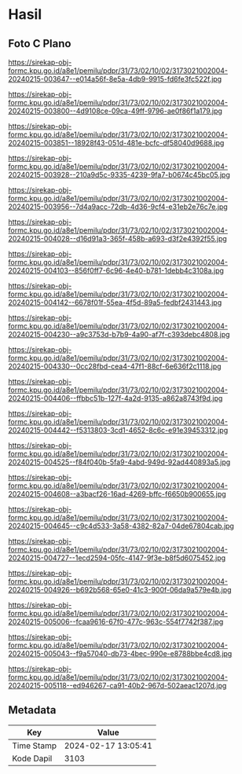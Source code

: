 # Hasil

## Foto C Plano

https://sirekap-obj-formc.kpu.go.id/a8e1/pemilu/pdpr/31/73/02/10/02/3173021002004-20240215-003647--e014a56f-8e5a-4db9-9915-fd6fe3fc522f.jpg

https://sirekap-obj-formc.kpu.go.id/a8e1/pemilu/pdpr/31/73/02/10/02/3173021002004-20240215-003800--4d9108ce-09ca-49ff-9796-ae0f86f1a179.jpg

https://sirekap-obj-formc.kpu.go.id/a8e1/pemilu/pdpr/31/73/02/10/02/3173021002004-20240215-003851--18928f43-051d-481e-bcfc-df58040d9688.jpg

https://sirekap-obj-formc.kpu.go.id/a8e1/pemilu/pdpr/31/73/02/10/02/3173021002004-20240215-003928--210a9d5c-9335-4239-9fa7-b0674c45bc05.jpg

https://sirekap-obj-formc.kpu.go.id/a8e1/pemilu/pdpr/31/73/02/10/02/3173021002004-20240215-003956--7d4a9acc-72db-4d36-9cf4-e31eb2e76c7e.jpg

https://sirekap-obj-formc.kpu.go.id/a8e1/pemilu/pdpr/31/73/02/10/02/3173021002004-20240215-004028--d16d91a3-365f-458b-a693-d3f2e4392f55.jpg

https://sirekap-obj-formc.kpu.go.id/a8e1/pemilu/pdpr/31/73/02/10/02/3173021002004-20240215-004103--856f0ff7-6c96-4e40-b781-1debb4c3108a.jpg

https://sirekap-obj-formc.kpu.go.id/a8e1/pemilu/pdpr/31/73/02/10/02/3173021002004-20240215-004142--6678f01f-55ea-4f5d-89a5-fedbf2431443.jpg

https://sirekap-obj-formc.kpu.go.id/a8e1/pemilu/pdpr/31/73/02/10/02/3173021002004-20240215-004230--a9c3753d-b7b9-4a90-af7f-c393debc4808.jpg

https://sirekap-obj-formc.kpu.go.id/a8e1/pemilu/pdpr/31/73/02/10/02/3173021002004-20240215-004330--0cc28fbd-cea4-47f1-88cf-6e636f2c1118.jpg

https://sirekap-obj-formc.kpu.go.id/a8e1/pemilu/pdpr/31/73/02/10/02/3173021002004-20240215-004406--ffbbc51b-127f-4a2d-9135-a862a8743f9d.jpg

https://sirekap-obj-formc.kpu.go.id/a8e1/pemilu/pdpr/31/73/02/10/02/3173021002004-20240215-004442--f5313803-3cd1-4652-8c6c-e91e39453312.jpg

https://sirekap-obj-formc.kpu.go.id/a8e1/pemilu/pdpr/31/73/02/10/02/3173021002004-20240215-004525--f84f040b-5fa9-4abd-949d-92ad440893a5.jpg

https://sirekap-obj-formc.kpu.go.id/a8e1/pemilu/pdpr/31/73/02/10/02/3173021002004-20240215-004608--a3bacf26-16ad-4269-bffc-f6650b900655.jpg

https://sirekap-obj-formc.kpu.go.id/a8e1/pemilu/pdpr/31/73/02/10/02/3173021002004-20240215-004645--c9c4d533-3a58-4382-82a7-04de67804cab.jpg

https://sirekap-obj-formc.kpu.go.id/a8e1/pemilu/pdpr/31/73/02/10/02/3173021002004-20240215-004727--1ecd2594-05fc-4147-9f3e-b8f5d6075452.jpg

https://sirekap-obj-formc.kpu.go.id/a8e1/pemilu/pdpr/31/73/02/10/02/3173021002004-20240215-004926--b692b568-65e0-41c3-900f-06da9a579e4b.jpg

https://sirekap-obj-formc.kpu.go.id/a8e1/pemilu/pdpr/31/73/02/10/02/3173021002004-20240215-005006--fcaa9616-67f0-477c-963c-554f7742f387.jpg

https://sirekap-obj-formc.kpu.go.id/a8e1/pemilu/pdpr/31/73/02/10/02/3173021002004-20240215-005043--f9a57040-db73-4bec-990e-e8788bbe4cd8.jpg

https://sirekap-obj-formc.kpu.go.id/a8e1/pemilu/pdpr/31/73/02/10/02/3173021002004-20240215-005118--ed946267-ca91-40b2-967d-502aeac1207d.jpg


## Metadata

| Key        | Value               |
| ---------- | ------------------- |
| Time Stamp | 2024-02-17 13:05:41 |
| Kode Dapil | 3103                |



